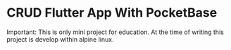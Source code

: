 # CRUD Flutter App With PocketBase

Important: This is only mini project for education. At the time of writing this project is develop within alpine linux.
